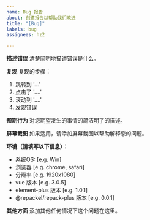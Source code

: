 ```yaml
---
name: Bug 报告
about: 创建报告以帮助我们改进
title: "[Bug]"
labels: bug
assignees: hz2

---
```


**描述错误**
清楚简明地描述错误是什么。

**复现**
复现的步骤：
1. 跳转到 '...'
2. 点击了 '....'
3. 滚动到 '....'
4. 发现错误

**预期行为**
对您期望发生的事情的简洁明了的描述。

**屏幕截图**
如果适用，请添加屏幕截图以帮助解释您的问题。

**环境（请填写以下信息）：**
 - 系统OS: [e.g. Win]
 - 浏览器 [e.g. chrome, safari]
 - 分辨率 [e.g. 1920x1080]
 - vue 版本 [e.g. 3.0.5]
 - element-plus 版本 [e.g. 1.0.1]
 - @repackel/repack-plus 版本 [e.g. 0.0.1]

**其他方面**
添加其他任何情况下这个问题在这里。
